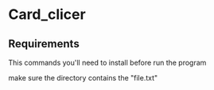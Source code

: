 # Card_clicer
## Requirements
This commands you'll need to install before run the program


make sure the directory contains the "file.txt"


